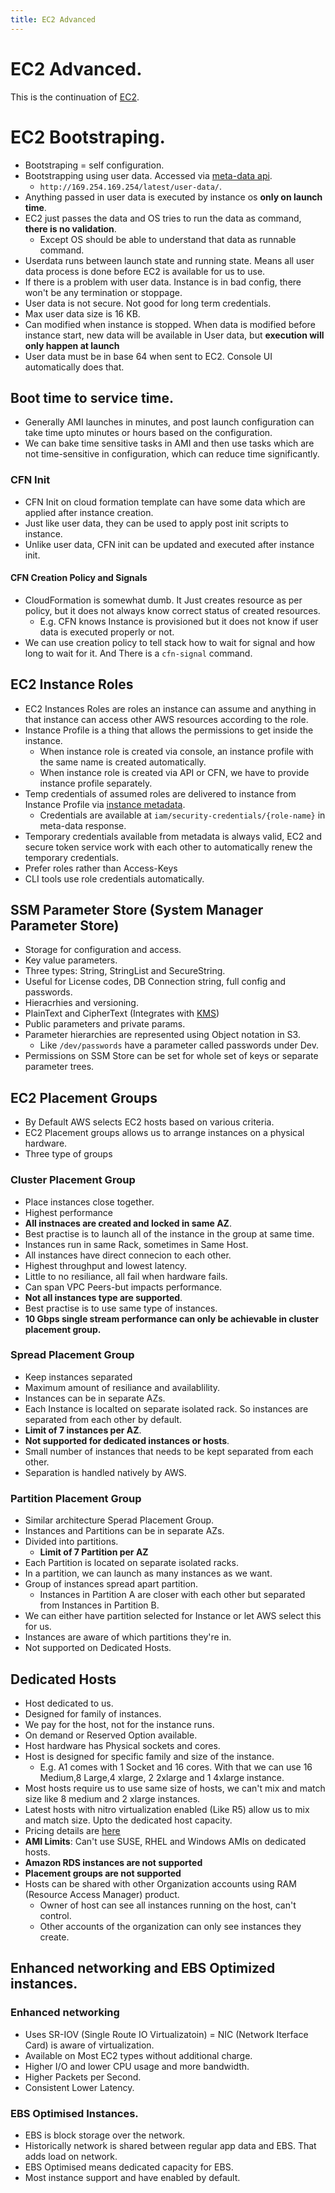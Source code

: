 ```yaml
---
title: EC2 Advanced
---
```


# EC2 Advanced.

This is the continuation of [EC2](./ec2.md).

# EC2 Bootstraping.
- Bootstraping = self configuration.
- Bootstrapping using user data. Accessed via [meta-data api](./ec2.md#instancemetadata).
    - `http://169.254.169.254/latest/user-data/`. 
- Anything passed in user data is executed by instance os **only on launch time**.
- EC2 just passes the data and OS tries to run the data as command, **there is no validation**.
    - Except OS should be able to understand that data as runnable command.
- Userdata runs between launch state and running state. Means all user data process is done before EC2 is available for us to use.
- If there is a problem with user data. Instance is in bad config, there won't be any termination or stoppage.
- User data is not secure. Not good for long term credentials.
- Max user data size is 16 KB.
- Can modified when instance is stopped. When data is modified before instance start, new data will be available in User data, but **execution will only happen at launch**
- User data must be in base 64 when sent to EC2. Console UI automatically does that.

## Boot time to service time.
- Generally AMI launches in minutes, and post launch configuration can take time upto minutes or hours based on the configuration.
- We can bake time sensitive tasks in AMI and then use tasks which are not time-sensitive in configuration, which can reduce time significantly.


### CFN Init
- CFN Init on cloud formation template can have some data which are applied after instance creation.
- Just like user data, they can be used to apply post init scripts to instance.
- Unlike user data, CFN init can be updated and executed after instance init.

#### CFN Creation Policy and Signals
- CloudFormation is somewhat dumb. It Just creates resource as per policy, but it does not always know correct status of created resources. 
    - E.g. CFN knows Instance is provisioned but it does not know if user data is executed properly or not.
- We can use creation policy to tell stack how to wait for signal and how long to wait for it. And There is a `cfn-signal` command.


## EC2 Instance Roles
- EC2 Instances Roles are roles an instance can assume and anything in that instance can access other AWS resources according to the role.
- Instance Profile is a thing that allows the permissions to get inside the instance.
    - When instance role is created via console, an instance profile with the same name is created automatically.
    - When instance role is created via API or CFN, we have to provide instance profile separately.
- Temp credentials of assumed roles are delivered to instance from Instance Profile via [instance metadata](./ec2.md#instancemetadata).
    - Credentials are available at `iam/security-credentials/{role-name}` in meta-data response.
- Temporary credentials available from metadata is always valid, EC2 and secure token service work with each other to automatically renew the temporary credentials.
- Prefer roles rather than Access-Keys
- CLI tools use role credentials automatically.

## SSM Parameter Store (System Manager Parameter Store)
- Storage for configuration and access.
- Key value parameters.
- Three types: String, StringList and SecureString.
- Useful for License codes, DB Connection string, full config and passwords.
- Hieracrhies and versioning.
- PlainText and CipherText (Integrates with [KMS](./kms.md))
- Public parameters and private params.
- Parameter hierarchies are represented using Object notation in S3. 
    - Like `/dev/passwords` have a parameter called passwords under Dev.
- Permissions on SSM Store can be set for whole set of keys or separate parameter trees.

## EC2 Placement Groups
- By Default AWS selects EC2 hosts based on various criteria.
- EC2 Placement groups allows us to arrange instances on a physical hardware.
- Three type of groups
 

### Cluster Placement Group
- Place instances close together. 
- Highest performance 
- **All instnaces are created and locked in same AZ**.
- Best practise is to launch all of the instance in the group at same time.
- Instances run in same Rack, sometimes in Same Host.
- All instances have direct connecion to each other.
- Highest throughput and lowest latency.
- Little to no resiliance, all fail when hardware fails.
- Can span VPC Peers-but impacts performance.
- **Not all instances type are supported**.
- Best practise is to use same type of instances.
- **10 Gbps single stream performance can only be achievable in cluster placement group.**


### Spread Placement Group
- Keep instances separated
- Maximum amount of resiliance and availablility.
- Instances can be in separate AZs.
- Each Instance is localted on separate isolated rack. So instances are separated from each other by default.
- **Limit of 7 instances per AZ**.
- **Not supported for dedicated instances or hosts**.
- Small number of instances that needs to be kept separated from each other.
- Separation is handled natively by AWS.

### Partition Placement Group
- Similar architecture Sperad Placement Group.
- Instances and Partitions can be in separate AZs.
- Divided into partitions.
    - **Limit of 7 Partition per AZ**
- Each Partition is located on separate isolated racks. 
- In a partition, we can launch as many instances as we want.
- Group of instances spread apart partition. 
    - Instances in Partition A are closer with each other but separated from Instances in Partition B.
- We can either have partition selected for Instance or let AWS select this for us.
- Instances are aware of which partitions they're in.
- Not supported on Dedicated Hosts.

## Dedicated Hosts
- Host dedicated to us. 
- Designed for family of instances.
- We pay for the host, not for the instance runs.
- On demand or Reserved Option available.
- Host hardware has Physical sockets and cores.
- Host is designed for specific family and size of the instance.
    - E.g. A1 comes with 1 Socket and 16 cores. With that we can use 16 Medium,8 Large,4 xlarge, 2 2xlarge and 1 4xlarge instance.
- Most hosts require us to use same size of hosts, we can't mix and match size like 8 medium and 2 xlarge instances.
- Latest hosts with nitro virtualization enabled (Like R5) allow us to mix and match size. Upto the dedicated host capacity.
- Pricing details are [here](https://aws.amazon.com/ec2/dedicated-hosts/pricing/)
- **AMI Limits**: Can't use SUSE, RHEL and Windows AMIs on dedicated hosts.
- **Amazon RDS instances are not supported**
- **Placement groups are not supported**
- Hosts can be shared with other Organization accounts using RAM (Resource Access Manager) product.
    - Owner of host can see all instances running on the host, can't control.
    - Other accounts of the organization can only see instances they create.

## Enhanced networking and EBS Optimized instances.

### Enhanced networking
- Uses SR-IOV (Single Route IO Virtualizatoin) = NIC (Network Iterface Card) is aware of virtualization.
- Available on Most EC2 types without additional charge.
- Higher I/O and lower CPU usage and more bandwidth.
- Higher Packets per Second.
- Consistent Lower Latency.

### EBS Optimised Instances.
- EBS is block storage over the network.
- Historically network is shared between regular app data and EBS. That adds load on network.
- EBS Optimised means dedicated capacity for EBS.
- Most instance support and have enabled by default.
